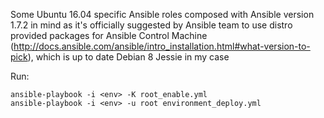 Some Ubuntu 16.04 specific Ansible roles composed with Ansible version 1.7.2 in mind as it's officially suggested by Ansible team to use distro provided packages for Ansible Control Machine (http://docs.ansible.com/ansible/intro_installation.html#what-version-to-pick), which is up to date Debian 8 Jessie in my case

Run:
```
ansible-playbook -i <env> -K root_enable.yml
ansible-playbook -i <env> -u root environment_deploy.yml
```
